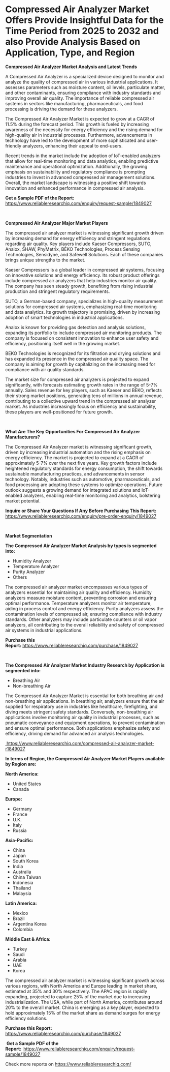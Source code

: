 <p><h1>Compressed Air Analyzer Market Offers Provide Insightful Data for the Time Period from 2025 to 2032 and also Provide Analysis Based on Application, Type, and Region</h1></p><p><strong>Compressed Air Analyzer Market Analysis and Latest Trends</strong></p>
<p><p>A Compressed Air Analyzer is a specialized device designed to monitor and analyze the quality of compressed air in various industrial applications. It assesses parameters such as moisture content, oil levels, particulate matter, and other contaminants, ensuring compliance with industry standards and improving overall air quality. The importance of reliable compressed air systems in sectors like manufacturing, pharmaceuticals, and food processing is driving the demand for these analyzers.</p><p>The Compressed Air Analyzer Market is expected to grow at a CAGR of 11.5% during the forecast period. This growth is fueled by increasing awareness of the necessity for energy efficiency and the rising demand for high-quality air in industrial processes. Furthermore, advancements in technology have led to the development of more sophisticated and user-friendly analyzers, enhancing their appeal to end-users.</p><p>Recent trends in the market include the adoption of IoT-enabled analyzers that allow for real-time monitoring and data analytics, enabling predictive maintenance and operational optimization. Additionally, the growing emphasis on sustainability and regulatory compliance is prompting industries to invest in advanced compressed air management solutions. Overall, the market landscape is witnessing a positive shift towards innovation and enhanced performance in compressed air analysis.</p></p>
<p><strong>Get a Sample PDF of the Report:&nbsp;</strong> <a href="https://www.reliableresearchiq.com/enquiry/request-sample/1849027?utm_campaign=3505&utm_medium=2&utm_source=Github&utm_content=ia&utm_term=11042025&utm_id=compressed-air-analyzer">https://www.reliableresearchiq.com/enquiry/request-sample/1849027</a></p>
<p>&nbsp;</p>
<p><strong>Compressed Air Analyzer Major Market Players</strong></p>
<p><p>The compressed air analyzer market is witnessing significant growth driven by increasing demand for energy efficiency and stringent regulations regarding air quality. Key players include Kaeser Compressors, SUTO, Analox, SHAW, PhyMetrix, BEKO Technologies, Process Sensing Technologies, Sensidyne, and Safewell Solutions. Each of these companies brings unique strengths to the market.</p><p>Kaeser Compressors is a global leader in compressed air systems, focusing on innovative solutions and energy efficiency. Its robust product offerings include compressed air analyzers that help industries monitor air quality. The company has seen steady growth, benefiting from rising industrial production and stringent regulatory requirements.</p><p>SUTO, a German-based company, specializes in high-quality measurement solutions for compressed air systems, emphasizing real-time monitoring and data analytics. Its growth trajectory is promising, driven by increasing adoption of smart technologies in industrial applications.</p><p>Analox is known for providing gas detection and analysis solutions, expanding its portfolio to include compressed air monitoring products. The company is focused on consistent innovation to enhance user safety and efficiency, positioning itself well in the growing market.</p><p>BEKO Technologies is recognized for its filtration and drying solutions and has expanded its presence in the compressed air quality space. The company is aiming for growth by capitalizing on the increasing need for compliance with air quality standards.</p><p>The market size for compressed air analyzers is projected to expand significantly, with forecasts estimating growth rates in the range of 5-7% annually. Sales revenue for key players, such as Kaeser and BEKO, reflects their strong market positions, generating tens of millions in annual revenue, contributing to a collective upward trend in the compressed air analyzer market. As industries increasingly focus on efficiency and sustainability, these players are well-positioned for future growth.</p></p>
<p>&nbsp;</p>
<p><strong>What Are The Key Opportunities For Compressed Air Analyzer Manufacturers?</strong></p>
<p><p>The Compressed Air Analyzer market is witnessing significant growth, driven by increasing industrial automation and the rising emphasis on energy efficiency. The market is projected to expand at a CAGR of approximately 5-7% over the next five years. Key growth factors include heightened regulatory standards for energy consumption, the shift towards sustainable manufacturing practices, and advancements in sensor technology. Notably, industries such as automotive, pharmaceuticals, and food processing are adopting these systems to optimize operations. Future outlook suggests a growing demand for integrated solutions and IoT-enabled analyzers, enabling real-time monitoring and analytics, bolstering market potential.</p></p>
<p><strong>Inquire or Share Your Questions If Any Before Purchasing This Report:</strong> <a href="https://www.reliableresearchiq.com/enquiry/pre-order-enquiry/1849027?utm_campaign=3505&utm_medium=2&utm_source=Github&utm_content=ia&utm_term=11042025&utm_id=compressed-air-analyzer">https://www.reliableresearchiq.com/enquiry/pre-order-enquiry/1849027</a></p>
<p>&nbsp;</p>
<p><strong>Market Segmentation</strong></p>
<p><strong>The Compressed Air Analyzer Market Analysis by types is segmented into:</strong></p>
<p><ul><li>Humidity Analyzer</li><li>Temperature Analyzer</li><li>Purity Analyzer</li><li>Others</li></ul></p>
<p><p>The compressed air analyzer market encompasses various types of analyzers essential for maintaining air quality and efficiency. Humidity analyzers measure moisture content, preventing corrosion and ensuring optimal performance. Temperature analyzers monitor air temperature, aiding in process control and energy efficiency. Purity analyzers assess the contamination levels of compressed air, ensuring compliance with industry standards. Other analyzers may include particulate counters or oil vapor analyzers, all contributing to the overall reliability and safety of compressed air systems in industrial applications.</p></p>
<p><strong>Purchase this Report:&nbsp;</strong><a href="https://www.reliableresearchiq.com/purchase/1849027?utm_campaign=3505&utm_medium=2&utm_source=Github&utm_content=ia&utm_term=11042025&utm_id=compressed-air-analyzer">https://www.reliableresearchiq.com/purchase/1849027</a></p>
<p>&nbsp;</p>
<p><strong>The Compressed Air Analyzer Market Industry Research by Application is segmented into:</strong></p>
<p><ul><li>Breathing Air</li><li>Non-breathing Air</li></ul></p>
<p><p>The Compressed Air Analyzer Market is essential for both breathing air and non-breathing air applications. In breathing air, analyzers ensure that the air supplied for respiratory use in industries like healthcare, firefighting, and diving meets stringent safety standards. Conversely, non-breathing air applications involve monitoring air quality in industrial processes, such as pneumatic conveyance and equipment operations, to prevent contamination and ensure optimal performance. Both applications emphasize safety and efficiency, driving demand for advanced air analysis technologies.</p></p>
<p><a href="https://www.reliableresearchiq.com/compressed-air-analyzer-market-r1849027?utm_campaign=3505&utm_medium=2&utm_source=Github&utm_content=ia&utm_term=11042025&utm_id=compressed-air-analyzer">&nbsp;https://www.reliableresearchiq.com/compressed-air-analyzer-market-r1849027</a></p>
<p><strong>In terms of Region, the Compressed Air Analyzer Market Players available by Region are:</strong></p>
<p>
    <p> <strong> North America: </strong>
        <ul>
            <li>United States</li>
            <li>Canada</li>
        </ul>
        </p> 
    <p> <strong> Europe: </strong>
        <ul>
            <li>Germany</li>
            <li>France</li>
            <li>U.K.</li>
            <li>Italy</li>
            <li>Russia</li>
        </ul>
        </p> 
    <p> <strong> Asia-Pacific: </strong>
        <ul>
            <li>China</li>
            <li>Japan</li>
            <li>South Korea</li>
            <li>India</li>
            <li>Australia</li>
            <li>China Taiwan</li>
            <li>Indonesia</li>
            <li>Thailand</li>
            <li>Malaysia</li>
        </ul>
        </p> 
    <p> <strong> Latin America: </strong>
        <ul>
            <li>Mexico</li>
            <li>Brazil</li>
            <li>Argentina Korea</li>
            <li>Colombia</li>
        </ul>
        </p> 
    <p> <strong> Middle East & Africa: </strong>
        <ul>
            <li>Turkey</li>
            <li>Saudi</li>
            <li>Arabia</li>
            <li>UAE</li>
            <li>Korea</li>
        </ul>
    </p>
    </p>
<p><p>The compressed air analyzer market is witnessing significant growth across various regions, with North America and Europe leading in market share, estimated at 35% and 30% respectively. The APAC region is rapidly expanding, projected to capture 25% of the market due to increasing industrialization. The USA, while part of North America, contributes around 20% to the overall market. China is emerging as a key player, expected to hold approximately 15% of the market share as demand surges for energy efficiency solutions.</p></p>
<p><strong>Purchase this Report: </strong><a href="https://www.reliableresearchiq.com/purchase/1849027?utm_campaign=3505&utm_medium=2&utm_source=Github&utm_content=ia&utm_term=11042025&utm_id=compressed-air-analyzer">https://www.reliableresearchiq.com/purchase/1849027</a></p>
<p>&nbsp;<strong>Get a Sample PDF of the Report:&nbsp;&nbsp;</strong><a href="https://www.reliableresearchiq.com/enquiry/request-sample/1849027?utm_campaign=3505&utm_medium=2&utm_source=Github&utm_content=ia&utm_term=11042025&utm_id=compressed-air-analyzer">https://www.reliableresearchiq.com/enquiry/request-sample/1849027</a></p>
<p><strong></strong></p>
<p>Check more reports on <a href="https://www.reliableresearchiq.com/?utm_campaign=3505&utm_medium=2&utm_source=Github&utm_content=ia&utm_term=11042025&utm_id=compressed-air-analyzer">https://www.reliableresearchiq.com/</a></p>